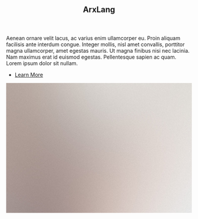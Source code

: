 <!-- Banner -->
<section id="banner">
    <div class="content">
        <header>
            <h1>ArxLang</h1>
        </header>
        <p>Aenean ornare velit lacus, ac varius enim ullamcorper eu. Proin
            aliquam facilisis ante interdum congue. Integer mollis, nisl amet
            convallis, porttitor magna ullamcorper, amet egestas mauris. Ut
            magna finibus nisi nec lacinia. Nam maximus erat id euismod
            egestas. Pellentesque sapien ac quam. Lorem ipsum dolor sit
            nullam.</p>
        <ul class="actions">
            <li><a href="#" class="button big">Learn More</a></li>
        </ul>
    </div>
    <span class="image object">
        <img src="images/pic10.jpg" alt="" />
    </span>
</section>
